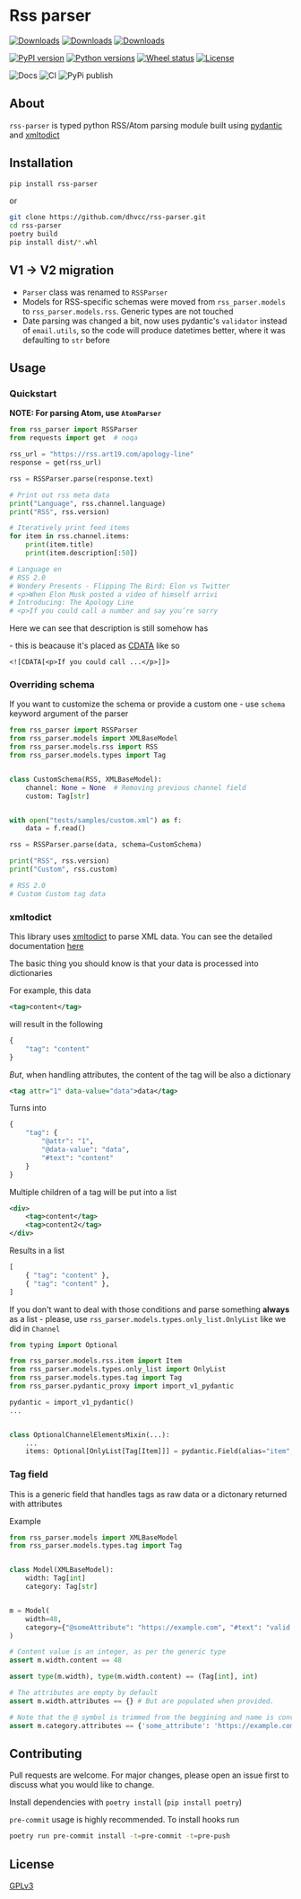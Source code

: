 # Rss parser

[![Downloads](https://pepy.tech/badge/rss-parser)](https://pepy.tech/project/rss-parser)
[![Downloads](https://pepy.tech/badge/rss-parser/month)](https://pepy.tech/project/rss-parser)
[![Downloads](https://pepy.tech/badge/rss-parser/week)](https://pepy.tech/project/rss-parser)

[![PyPI version](https://img.shields.io/pypi/v/rss-parser)](https://pypi.org/project/rss-parser)
[![Python versions](https://img.shields.io/pypi/pyversions/rss-parser)](https://pypi.org/project/rss-parser)
[![Wheel status](https://img.shields.io/pypi/wheel/rss-parser)](https://pypi.org/project/rss-parser)
[![License](https://img.shields.io/pypi/l/rss-parser?color=success)](https://github.com/dhvcc/rss-parser/blob/master/LICENSE)

![Docs](https://github.com/dhvcc/rss-parser/actions/workflows/pages/pages-build-deployment/badge.svg)
![CI](https://github.com/dhvcc/rss-parser/actions/workflows/ci.yml/badge.svg?branch=master)
![PyPi publish](https://github.com/dhvcc/rss-parser/actions/workflows/publish_to_pypi.yml/badge.svg)

## About

`rss-parser` is typed python RSS/Atom parsing module built using [pydantic](https://github.com/pydantic/pydantic) and [xmltodict](https://github.com/martinblech/xmltodict)

## Installation

```bash
pip install rss-parser
```

or

```bash
git clone https://github.com/dhvcc/rss-parser.git
cd rss-parser
poetry build
pip install dist/*.whl
```

## V1 -> V2 migration
- `Parser` class was renamed to `RSSParser`
- Models for RSS-specific schemas were moved from `rss_parser.models` to `rss_parser.models.rss`. Generic types are not touched
- Date parsing was changed a bit, now uses pydantic's `validator` instead of `email.utils`, so the code will produce datetimes better, where it was defaulting to `str` before

## Usage

### Quickstart

**NOTE: For parsing Atom, use `AtomParser`**

```python
from rss_parser import RSSParser
from requests import get  # noqa

rss_url = "https://rss.art19.com/apology-line"
response = get(rss_url)

rss = RSSParser.parse(response.text)

# Print out rss meta data
print("Language", rss.channel.language)
print("RSS", rss.version)

# Iteratively print feed items
for item in rss.channel.items:
    print(item.title)
    print(item.description[:50])

# Language en
# RSS 2.0
# Wondery Presents - Flipping The Bird: Elon vs Twitter
# <p>When Elon Musk posted a video of himself arrivi
# Introducing: The Apology Line
# <p>If you could call a number and say you’re sorry
```

Here we can see that description is still somehow has <p> - this is beacause it's placed as [CDATA](https://www.w3resource.com/xml/CDATA-sections.php) like so

```
<![CDATA[<p>If you could call ...</p>]]>
```

### Overriding schema

If you want to customize the schema or provide a custom one - use `schema` keyword argument of the parser

```python
from rss_parser import RSSParser
from rss_parser.models import XMLBaseModel
from rss_parser.models.rss import RSS
from rss_parser.models.types import Tag


class CustomSchema(RSS, XMLBaseModel):
    channel: None = None  # Removing previous channel field
    custom: Tag[str]


with open("tests/samples/custom.xml") as f:
    data = f.read()

rss = RSSParser.parse(data, schema=CustomSchema)

print("RSS", rss.version)
print("Custom", rss.custom)

# RSS 2.0
# Custom Custom tag data
```

### xmltodict

This library uses [xmltodict](https://github.com/martinblech/xmltodict) to parse XML data. You can see the detailed documentation [here](https://github.com/martinblech/xmltodict#xmltodict)

The basic thing you should know is that your data is processed into dictionaries

For example, this data

```xml
<tag>content</tag>
```

will result in the following

```python
{
    "tag": "content"
}
```

*But*, when handling attributes, the content of the tag will be also a dictionary

```xml
<tag attr="1" data-value="data">data</tag>
```

Turns into

```python
{
    "tag": {
        "@attr": "1",
        "@data-value": "data",
        "#text": "content"
    }
}
```

Multiple children of a tag will be put into a list

```xml
<div>
    <tag>content</tag>
    <tag>content2</tag>
</div>
```

Results in a list

```python
[
    { "tag": "content" },
    { "tag": "content" },
]
```

If you don't want to deal with those conditions and parse something **always** as a list - 
please, use `rss_parser.models.types.only_list.OnlyList` like we did in `Channel`
```python
from typing import Optional

from rss_parser.models.rss.item import Item
from rss_parser.models.types.only_list import OnlyList
from rss_parser.models.types.tag import Tag
from rss_parser.pydantic_proxy import import_v1_pydantic

pydantic = import_v1_pydantic()
...


class OptionalChannelElementsMixin(...):
    ...
    items: Optional[OnlyList[Tag[Item]]] = pydantic.Field(alias="item", default=[])
```

### Tag field

This is a generic field that handles tags as raw data or a dictonary returned with attributes

Example

```python
from rss_parser.models import XMLBaseModel
from rss_parser.models.types.tag import Tag


class Model(XMLBaseModel):
    width: Tag[int]
    category: Tag[str]


m = Model(
    width=48,
    category={"@someAttribute": "https://example.com", "#text": "valid string"},
)

# Content value is an integer, as per the generic type
assert m.width.content == 48

assert type(m.width), type(m.width.content) == (Tag[int], int)

# The attributes are empty by default
assert m.width.attributes == {} # But are populated when provided.

# Note that the @ symbol is trimmed from the beggining and name is convert to snake_case
assert m.category.attributes == {'some_attribute': 'https://example.com'}
```

## Contributing

Pull requests are welcome. For major changes, please open an issue first
to discuss what you would like to change.

Install dependencies with `poetry install` (`pip install poetry`)

`pre-commit` usage is highly recommended. To install hooks run

```bash
poetry run pre-commit install -t=pre-commit -t=pre-push
```

## License

[GPLv3](https://github.com/dhvcc/rss-parser/blob/master/LICENSE)

